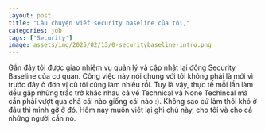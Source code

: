 ```yaml
---
layout: post
title: "Câu chuyện viết security baseline của tôi,"
categories: job
tags: ['Security']
image: assets/img/2025/02/13/0-securitybaseline-intro.png
---
```


Gần đây tôi được giao nhiệm vụ quản lý và cập nhật lại đống Security Baseline của cơ quan. Công việc này nói chung với tôi không phải là mới vì trước đây ở đơn vị cũ tôi cũng làm nhiều rồi. Tuy là vậy, thực tế mỗi lần làm đều gặp những trắc trở khác nhau cả về Technical và None Techincal mà cần phải vượt qua chả cái nào giống cái nào :). Không sao cứ làm thôi khó ở đâu thì mình gỡ ở đó. Hôm nay muốn viết lại ghi chú này, cho tôi và cho cả những người cần nó. 

